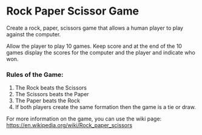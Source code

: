 # Rock Paper Scissor Game

Create a rock, paper, scissors game that allows a human player to play against the computer. 

Allow the player to play 10 games. Keep score and at the end of the 10 games display the scores for the computer and the player and indicate who won.

### Rules of the Game:

1. The Rock beats the Scissors
1. The Scissors beats the Paper
1. The Paper beats the Rock
1. If both players create the same formation then the game is a tie or draw.

For more information on the game, you can use the wiki page: https://en.wikipedia.org/wiki/Rock_paper_scissors